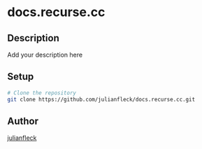 # docs.recurse.cc

## Description
Add your description here

## Setup
```bash
# Clone the repository
git clone https://github.com/julianfleck/docs.recurse.cc.git
```

## Author
[julianfleck](https://github.com/julianfleck)
